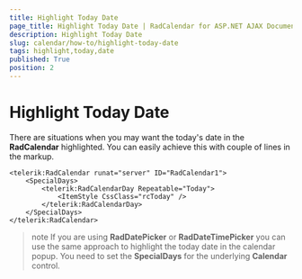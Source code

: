```yaml
---
title: Highlight Today Date
page_title: Highlight Today Date | RadCalendar for ASP.NET AJAX Documentation
description: Highlight Today Date
slug: calendar/how-to/highlight-today-date
tags: highlight,today,date
published: True
position: 2
---
```


# Highlight Today Date


There are situations when you may want the today's date in the **RadCalendar** highlighted. You can easily achieve this with couple of lines in the markup.


````ASP.NET
<telerik:RadCalendar runat="server" ID="RadCalendar1">
    <SpecialDays>
        <telerik:RadCalendarDay Repeatable="Today">
            <ItemStyle CssClass="rcToday" />
        </telerik:RadCalendarDay>
    </SpecialDays>
</telerik:RadCalendar>
````



>note 
If you are using **RadDatePicker**  or **RadDateTimePicker** you can use the same approach to highlight the today date in the calendar popup. You need to set the **SpecialDays** for the underlying **Calendar** control.
>



